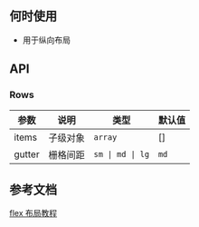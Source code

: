 ## 何时使用

- 用于纵向布局

## API

### Rows

| 参数   | 说明     | 类型             | 默认值 |
| ------ | -------- | ---------------- | ------ |
| items  | 子级对象 | `array `         | []     |
| gutter | 栅格间距 | `sm \| md \| lg` | `md`   |

## 参考文档

[flex 布局教程](http://www.ruanyifeng.com/blog/2015/07/flex-grammar.html)
